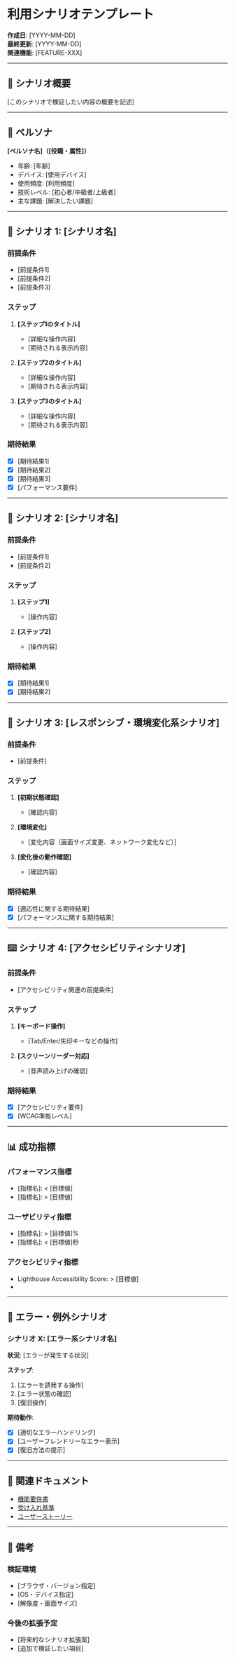 # 利用シナリオテンプレート

**作成日**: [YYYY-MM-DD]  
**最終更新**: [YYYY-MM-DD]  
**関連機能**: [FEATURE-XXX]  

---

## 🎯 シナリオ概要

[このシナリオで検証したい内容の概要を記述]

---

## 👤 ペルソナ

**[ペルソナ名]（[役職・属性]）**
- 年齢: [年齢]
- デバイス: [使用デバイス]
- 使用頻度: [利用頻度]
- 技術レベル: [初心者/中級者/上級者]
- 主な課題: [解決したい課題]

---

## 📱 シナリオ 1: [シナリオ名]

### 前提条件
- [前提条件1]
- [前提条件2]
- [前提条件3]

### ステップ
1. **[ステップ1のタイトル]**
   - [詳細な操作内容]
   - [期待される表示内容]

2. **[ステップ2のタイトル]**
   - [詳細な操作内容]
   - [期待される表示内容]

3. **[ステップ3のタイトル]**
   - [詳細な操作内容]
   - [期待される表示内容]

### 期待結果
- [x] [期待結果1]
- [x] [期待結果2]
- [x] [期待結果3]
- [x] [パフォーマンス要件]

---

## 📱 シナリオ 2: [シナリオ名]

### 前提条件
- [前提条件1]
- [前提条件2]

### ステップ
1. **[ステップ1]**
   - [操作内容]

2. **[ステップ2]**
   - [操作内容]

### 期待結果
- [x] [期待結果1]
- [x] [期待結果2]

---

## 🔄 シナリオ 3: [レスポンシブ・環境変化系シナリオ]

### 前提条件
- [前提条件]

### ステップ
1. **[初期状態確認]**
   - [確認内容]

2. **[環境変化]**
   - [変化内容（画面サイズ変更、ネットワーク変化など）]

3. **[変化後の動作確認]**
   - [確認内容]

### 期待結果
- [x] [適応性に関する期待結果]
- [x] [パフォーマンスに関する期待結果]

---

## ⌨️ シナリオ 4: [アクセシビリティシナリオ]

### 前提条件
- [アクセシビリティ関連の前提条件]

### ステップ
1. **[キーボード操作]**
   - [Tab/Enter/矢印キーなどの操作]

2. **[スクリーンリーダー対応]**
   - [音声読み上げの確認]

### 期待結果
- [x] [アクセシビリティ要件]
- [x] [WCAG準拠レベル]

---

## 📊 成功指標

### パフォーマンス指標
- [指標名]: < [目標値]
- [指標名]: > [目標値]

### ユーザビリティ指標
- [指標名]: > [目標値]%
- [指標名]: < [目標値]秒

### アクセシビリティ指標
- Lighthouse Accessibility Score: > [目標値]
- [その他の指標]: [目標値]

---

## 🚨 エラー・例外シナリオ

### シナリオ X: [エラー系シナリオ名]

**状況**: [エラーが発生する状況]

**ステップ**:
1. [エラーを誘発する操作]
2. [エラー状態の確認]
3. [復旧操作]

**期待動作**:
- [x] [適切なエラーハンドリング]
- [x] [ユーザーフレンドリーなエラー表示]
- [x] [復旧方法の提示]

---

## 🔗 関連ドキュメント

- [機能要件書](../../01-requirements/features/[FEATURE-ID].md)
- [受け入れ基準](../../01-requirements/acceptance-criteria.md)
- [ユーザーストーリー](../../01-requirements/user-stories.md)

---

## 📝 備考

### 検証環境
- [ブラウザ・バージョン指定]
- [OS・デバイス指定]
- [解像度・画面サイズ]

### 今後の拡張予定
- [将来的なシナリオ拡張案]
- [追加で検証したい項目]